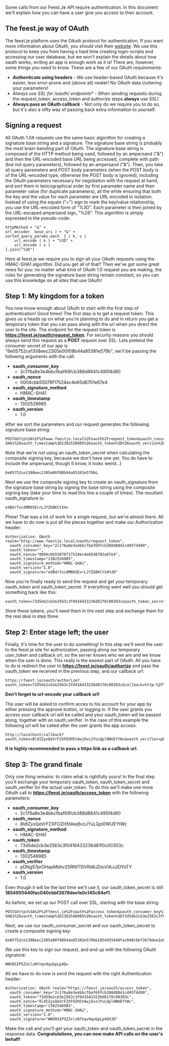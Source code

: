 Some calls from our Feest.Je API require authentication. In this document we'll explain how you can have a user give you access to their account.

The feest.je way of OAuth
-------------------------
The feest.je platform uses the OAuth protocol for authentication. If you want more information about OAuth, you should visit their [website](http://oauth.net).
We use this protocol to keep you from having a hard time creating login-scripts and accessing our user database, but we won't explain the details about how oauth works, writing an app is enough work as it is!
There are, however, some things you need to know. These are a few of our OAuth requirements:
 * **Authenticate using headers** - We use header-based OAuth because it's easier, less error-prone and (above all) neater! No OAuth data cluttering your parameters!
 * **Always use SSL for /oauth/* endpoints** - When sending requests during the request_token, access_token and authorize steps **always** use SSL!
 * **Always pass an OAuth callback** - Not only do we require you to do so, but it's also a nifty way of passing back extra information to yourself.

Signing a request
-----------------
All OAuth 1.0A requests use the same basic algorithm for creating a signature base string and a signature.
The signature base string is probably the most brain-bending part of OAuth. The signature base string is composed of the HTTP method being used, followed by an ampersand ("&") and then the URL-encoded base URL being accessed, complete with path (but not query parameters), followed by an ampersand ("&"). Then, you take all query parameters and POST body parameters (when the POST body is of the URL-encoded type, otherwise the POST body is ignored), including the OAuth parameters necessary for negotiation with the request at hand, and sort them in lexicographical order by first parameter name and then parameter value (for duplicate parameters), all the while ensuring that both the key and the value for each parameter are URL encoded in isolation. Instead of using the equals ("=") sign to mark the key/value relationship, you use the URL-encoded form of "%3D". Each parameter is then joined by the URL-escaped ampersand sign, "%26".
This algorithm is simply expressed in the pseudo-code:

    httpMethod + "&" +
    url_encode(  base_uri ) + "&" +
    sorted_query_params.each  { | k, v |
        url_encode ( k ) + "%3D" +
        url_encode ( v )
    }.join("%26")

Here at feest.je we require you to sign all your OAuth requests using the HMAC-SHA1 algorithm.
Did you get all of that? Then we've got some great news for you: no matter what kind of OAuth 1.0 request you are making, the rules for generating the signature base string remain constant, so you can use this knowledge on all sites that use OAuth!

Step 1: My kingdom for a token
------------------------------
You now know enough about OAuth to start with the first step of authentication! Good times!
The first step is to get a request token. This gives us a heads up on what you're planning to do and in return you get a temporary token that you can pass along with the url when you direct the user to the site.
The endpoint for the request token is **https://feest.je/oauth/request_token**. For security reasons you should always send this request as a **POST** request over SSL.
Lets pretend the consumer secret of our app is "6e05752ce1308eec2305e00f08b44a85381e579b", we'll be passing the following arguments with the call:

 * **oauth_consumer_key**
   - 2c176a8e3e4bbcfbaf69fcb388d8841c495f4d90
 * **oauth_nonce**
   - 0004cbb55076f17524ec4e65d8701e67e4
 * **oauth_signature_method**
   - HMAC-SHA1
 * **oauth_timestamp**
   - 1302526985
 * **oauth_version**
   - 1.0

After we sort the parameters and our request generates the following signature base string:

    POST&http%3A%2F%2Fwww.feestje.local%2Foauth%2Frequest_token&oauth_consumer_key%3D2c176a8e3e4bbcfbaf69fcb388d8841c495f4d90%26oauth_nonce%3D0004cbb55076f17524ec4e65d8701e67e4%26oauth_signature_method%3DHMAC-SHA1%26oauth_timestamp%3D1302526985%26oauth_token%3D%26oauth_version%3D1.0

Note that we're not using an oauth_token_secret when calculating the composite signing key, because we don't have one yet. You do have to include the ampersand, though (I know, it looks weird...)

    6e05752ce1308eec2305e00f08b44a85381e579b&

Next we use the composite signing key to create an oauth_signature from the signature base string by signing the base string using the composite signing key (take your time to read this line a couple of times). The resultant oauth_signature is:

    eXBdrfxcdMN9SEvrLJfZG8KCtX4=

Phew! That was a lot of work for a single request, but we're almost there. All we have to do now is put all the pieces together and make our Authorization header:

    Authorization: OAuth realm="http://www.feestje.local/oauth/request_token",
      oauth_consumer_key="2c176a8e3e4bbcfbaf69fcb388d8841c495f4d90",
      oauth_token="",
      oauth_nonce="0004cbb55076f17524ec4e65d8701e67e4",
      oauth_timestamp="1302526985",
      oauth_signature_method="HMAC-SHA1",
      oauth_version="1.0",
      oauth_signature="eXBdrfxcdMN9SEvrLJfZG8KCtX4%3D"

Now you're finally ready to send the request and get your temporary oauth_token and oauth_token_secret. If everything went well you should get something back like this:

    oauth_token=73d5de2cb3e2563c3f0416433236d81f0c00303c&oauth_token_secret=1854955440fac040cbbf2678dee1e0c145c84ef1
    
Store these tokens, you'll need them in the next step and exchange them for the real deal in step three.

Step 2: Enter stage left; the user
----------------------------------
Finally, it's time for the user to do something! In this step we'll send the user to the feest.je site for authorization, passing along our temporary user_token and callback url, so the server knows who we are and we know when the user is done.
This really is the easiest part of OAuth. All you have to do is redirect the user to **https://feest.je/oauth/authorize** and pass the oauth_token we received in the previous step, and our callback url:

    https://feest.je/oauth/authorize?oauth_token=73d5de2cb3e2563c3f0416433236d81f0c00303c&callback=http:%2F%2Flocalhost%2Foauth_callback

**Don't forget to url-encode your callback url!**

The user will be asked to confirm acces to his account for your app by either pressing the approve button, or logging in. If the user grants you access your callback url will be called and your oauth_token will be passed along, together with an oauth_verifier.
In the case of this example the following url will be called after the user grants the app access:

    http://localhost/callback?oauth_token=8ldIZyxQeVrFZXFOZH5tAwj6vzJYuLQpl0WUEYtWc&oauth_verifier=pDNg57prOHapMbhv25RNf75lVRd6JDsni1AJJIDYoTY

**It is highly recommended to pass a https link as a callback url.**

Step 3: The grand finale
------------------------
Only one thing remains: to claim what is rightfully yours! In the final step you'll exchange your temporary oauth_token, oauth_token_secret and oauth_verifier for the actual user_token.
To do this we'll make one more OAuth call to **https://feest.je/oauth/access_token** with the following parameters:

 * **oauth_consumer_key**
   - 2c176a8e3e4bbcfbaf69fcb388d8841c495f4d90
 * **oauth_nonce**
   - 8ldIZyxQeVrFZXFOZH5tAwj6vzJYuLQpl0WUEYtWc
 * **oauth_signature_method**
   - HMAC-SHA1
 * **oauth_token**
   - 73d5de2cb3e2563c3f0416433236d81f0c00303c
 * **oauth_timestamp**
   - 1302546985
 * **oauth_verifier**
   - pDNg57prOHapMbhv25RNf75lVRd6JDsni1AJJIDYoTY
 * **oauth_version**
   - 1.0

Even though it will be the last time we'll use it, our oauth_token_secret is still **1854955440fac040cbbf2678dee1e0c145c84ef1**.

As before, we set up our POST call over SSL, starting with the base string:

    POST&https%3A%2F%2Ffeest.je%2Foauth%2Faccess_token&oauth_consumer_key%3D2c176a8e3e4bbcfbaf69fcb388d8841c495f4d90%26oauth_nonce%3D8ldIZyxQeVrFZXFOZH5tAwj6vzJYuLQpl0WUEYtWc%26oauth_signature_method%3DHMAC-SHA1%26oauth_timestamp%3D1302546985%26oauth_token%3D73d5de2cb3e2563c3f0416433236d81f0c00303c%26oauth_version%3D1.0

Next, we use our oauth_consumer_secret and our oauth_token_secret to create a composite signing key:

    6e05752ce1308eec2305e00f08b44a85381e579b&1854955440fac040cbbf2678dee1e0c145c84ef1

We use this key to sign our request, and end up with the following OAuth signature:

    WNV0SIP5Z3slzNfnqv9quGpLp4Q=
    
All we have to do now is send the request with the right Authentication header:

    Authorization: OAuth realm="https://feest.je/oauth/access_token",
      oauth_consumer_key="2c176a8e3e4bbcfbaf69fcb388d8841c495f4d90",
      oauth_token="73d5de2cb3e2563c3f0416433236d81f0c00303c",
      oauth_nonce="8ldIZyxQeVrFZXFOZH5tAwj6vzJYuLQpl0WUEYtWc",
      oauth_timestamp="1302546985",
      oauth_signature_method="HMAC-SHA1",
      oauth_version="1.0",
      oauth_signature="WNV0SIP5Z3slzNfnqv9quGpLp4Q%3D"

Make the call and you'll get your oauth_token and oauth_token_secret in the response data.
**Congratulations, you can now make API calls on the user's behalf!**
